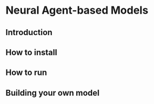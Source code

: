 # Neural Agent-based Models

## Introduction 

## How to install 

## How to run 

## Building your own model